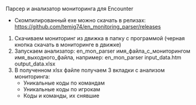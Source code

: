 Парсер и анализатор мониторинга для Encounter
- Скомпилированный exe можно скачать в релизах: https://github.com/temig74/en_monitoring_parser/releases

1) Скачиваем мониторинг из движка в папку с программой (черная кнопка скачать в мониторинге в движке)
2) Запускаем анализатор: en_mon_parser имя_файла_с_мониторингом имя_выходного_файла, например:
en_mon_parser input_data.htm output_data.xlsx
3) В полученном xlsx файле получаем 3 вкладки с анализом мониторинга:
   - Уникальные коды по командам
   - Уникальные коды по игрокам
   - Коды и команды, их снявшие
